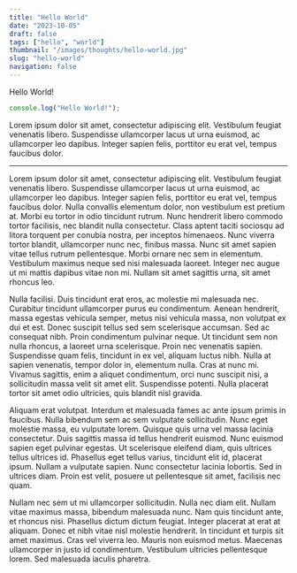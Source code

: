 ```yaml
---
title: "Hello World"
date: "2023-10-05"
draft: false
tags: ["hello", "world"]
thumbnail: "/images/thoughts/hello-world.jpg"
slug: "hello-world"
navigation: false
---
```


Hello World!

```js
console.log("Hello World!");
```

Lorem ipsum dolor sit amet, consectetur adipiscing elit. Vestibulum feugiat venenatis libero. Suspendisse ullamcorper lacus ut urna euismod, ac ullamcorper leo dapibus. Integer sapien felis, porttitor eu erat vel, tempus faucibus dolor.

<!--more-->

---


Lorem ipsum dolor sit amet, consectetur adipiscing elit. Vestibulum feugiat venenatis libero. Suspendisse ullamcorper lacus ut urna euismod, ac ullamcorper leo dapibus. Integer sapien felis, porttitor eu erat vel, tempus faucibus dolor. Nulla convallis elementum dolor, non vestibulum est pretium at. Morbi eu tortor in odio tincidunt rutrum. Nunc hendrerit libero commodo tortor facilisis, nec blandit nulla consectetur. Class aptent taciti sociosqu ad litora torquent per conubia nostra, per inceptos himenaeos. Nunc viverra tortor blandit, ullamcorper nunc nec, finibus massa. Nunc sit amet sapien vitae tellus rutrum pellentesque. Morbi ornare nec sem in elementum. Vestibulum maximus neque sed nisi malesuada laoreet. Integer nec augue ut mi mattis dapibus vitae non mi. Nullam sit amet sagittis urna, sit amet rhoncus leo.

Nulla facilisi. Duis tincidunt erat eros, ac molestie mi malesuada nec. Curabitur tincidunt ullamcorper purus eu condimentum. Aenean hendrerit, massa egestas vehicula semper, metus nisi vehicula massa, non volutpat ex dui et est. Donec suscipit tellus sed sem scelerisque accumsan. Sed ac consequat nibh. Proin condimentum pulvinar neque. Ut tincidunt sem non nulla rhoncus, a laoreet urna scelerisque. Proin nec venenatis sapien. Suspendisse quam felis, tincidunt in ex vel, aliquam luctus nibh. Nulla at sapien venenatis, tempor dolor in, elementum nulla. Cras at nunc mi. Vivamus sagittis, enim a aliquet condimentum, orci nunc suscipit nisi, a sollicitudin massa velit sit amet elit. Suspendisse potenti. Nulla placerat tortor sit amet odio ultricies, quis blandit nisl gravida.

Aliquam erat volutpat. Interdum et malesuada fames ac ante ipsum primis in faucibus. Nulla bibendum sem ac sem vulputate sollicitudin. Nunc eget molestie massa, eu vulputate lorem. Quisque quis urna vel massa lacinia consectetur. Duis sagittis massa id tellus hendrerit euismod. Nunc euismod sapien eget pulvinar egestas. Ut scelerisque eleifend diam, quis ultrices tellus ultrices id. Phasellus eget tellus varius, tincidunt elit id, placerat ipsum. Nullam a vulputate sapien. Nunc consectetur lacinia lobortis. Sed in ultrices diam. Proin est velit, posuere ut pellentesque sit amet, facilisis nec quam.

Nullam nec sem ut mi ullamcorper sollicitudin. Nulla nec diam elit. Nullam vitae maximus massa, bibendum malesuada nunc. Nam quis tincidunt ante, et rhoncus nisi. Phasellus dictum dictum feugiat. Integer placerat at erat at aliquam. Donec et nibh vitae nisl molestie hendrerit. In tincidunt et turpis sit amet maximus. Cras vel viverra leo. Mauris non euismod metus. Maecenas ullamcorper in justo id condimentum. Vestibulum ultricies pellentesque lorem. Sed malesuada iaculis pharetra.